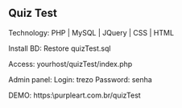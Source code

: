 ## Quiz Test ##

Technology: PHP | MySQL | JQuery | CSS | HTML

Install BD:
Restore quizTest.sql

Access: yourhost/quizTest/index.php

Admin panel:
Login: trezo
Password: senha

DEMO: https:\\purpleart.com.br/quizTest